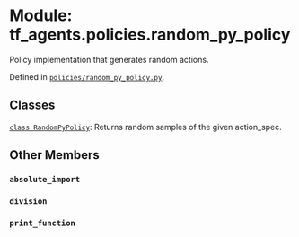 <div itemscope itemtype="http://developers.google.com/ReferenceObject">
<meta itemprop="name" content="tf_agents.policies.random_py_policy" />
<meta itemprop="path" content="Stable" />
<meta itemprop="property" content="absolute_import"/>
<meta itemprop="property" content="division"/>
<meta itemprop="property" content="print_function"/>
</div>

# Module: tf_agents.policies.random_py_policy

Policy implementation that generates random actions.



Defined in [`policies/random_py_policy.py`](https://github.com/tensorflow/agents/tree/master/tf_agents/policies/random_py_policy.py).

<!-- Placeholder for "Used in" -->


## Classes

[`class RandomPyPolicy`](../../tf_agents/policies/random_py_policy/RandomPyPolicy.md): Returns random samples of the given action_spec.

## Other Members

<h3 id="absolute_import"><code>absolute_import</code></h3>

<h3 id="division"><code>division</code></h3>

<h3 id="print_function"><code>print_function</code></h3>

